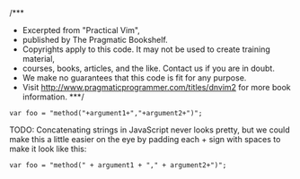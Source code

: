 /***
 * Excerpted from "Practical Vim",
 * published by The Pragmatic Bookshelf.
 * Copyrights apply to this code. It may not be used to create training material,
 * courses, books, articles, and the like. Contact us if you are in doubt.
 * We make no guarantees that this code is fit for any purpose.
 * Visit http://www.pragmaticprogrammer.com/titles/dnvim2 for more book information.
***/

```
var foo = "method("+argument1+","+argument2+")";
```

TODO: Concatenating strings in JavaScript never looks pretty, but we could make this a little easier on the eye by padding each + sign with spaces to make it look like this:

```
var foo = "method(" + argument1 + "," + argument2+")";
```
